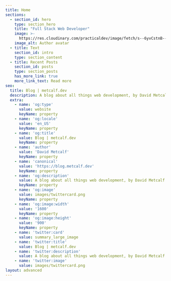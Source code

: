 ```yaml
---
title: Home
sections:
  - section_id: hero
    type: section_hero
    title: "Full Stack Web Developer"
    image: >-
      https://res.cloudinary.com/practicaldev/image/fetch/s--6yvCstnB--/c_fill,f_auto,fl_progressive,h_320,q_auto,w_320/https://dev-to-uploads.s3.amazonaws.com/uploads/user/profile_image/449356/4db43897-35bc-49f1-83fa-d9a7c1b2982a.png
    image_alt: Author avatar
  - title: Text
    section_id: intro
    type: section_content
  - title: Recent Posts
    section_id: posts
    type: section_posts
    has_more_link: true
    more_link_text: Read more
seo:
  title: Blog | metcalf.dev
  description: A blog about all things web development, by David Metcalf.
  extra:
    - name: 'og:type'
      value: website
      keyName: property
    - name: 'og:locale'
      value: 'en_US'
      keyName: property
    - name: 'og:title'
      value: Blog | metcalf.dev
      keyName: property
    - name: 'author'
      value: 'David Metcalf'
      keyName: property
    - name: 'canonical'
      value: 'https://blog.metcalf.dev'
      keyName: property
    - name: 'og:description'
      value: A blog about all things web development, by David Metcalf.
      keyName: property
    - name: 'og:image'
      value: images/twittercard.png
      keyName: property
    - name: 'og:image:width'
      value: '1600'
      keyName: property
    - name: 'og:image:height'
      value: '900'
      keyName: property
    - name: 'twitter:card'
      value: summary_large_image
    - name: 'twitter:title'
      value: Blog | metcalf.dev
    - name: 'twitter:description'
      value: A blog about all things web development, by David Metcalf.
    - name: 'twitter:image'
      value: images/twittercard.png
layout: advanced
---
```

